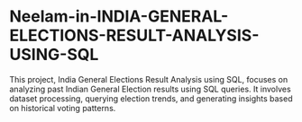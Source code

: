 # Neelam-in-INDIA-GENERAL-ELECTIONS-RESULT-ANALYSIS-USING-SQL
This project, India General Elections Result Analysis using SQL, focuses on analyzing past Indian General Election results using SQL queries. It involves dataset processing, querying election trends, and generating insights based on historical voting patterns.
